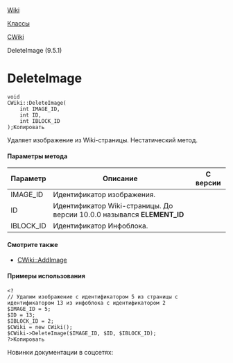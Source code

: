 [Wiki](/api_help/wiki/index.php)

[Классы](/api_help/wiki/classes/index.php)

[CWiki](/api_help/wiki/classes/cwiki/index.php)

DeleteImage (9.5.1)

DeleteImage
===========

```
void
CWiki::DeleteImage(
	int IMAGE_ID,
	int ID,
	int IBLOCK_ID
);Копировать
```

Удаляет изображение из Wiki-страницы. Нестатический метод.

#### Параметры метода

| Параметр | Описание | С версии |
| --- | --- | --- |
| IMAGE\_ID | Идентификатор изображения. |  |
| ID | Идентификатор Wiki-страницы. До версии 10.0.0 назывался **ELEMENT\_ID** |  |
| IBLOCK\_ID | Идентификатор Инфоблока. |  |

#### Смотрите также

* [CWiki::AddImage](/api_help/wiki/classes/cwiki/AddImage.php)

#### Примеры использования

```
<?
// Удалим изображение с идентификатором 5 из страницы с идентификатором 13 из инфоблока с идентификатором 2
$IMAGE_ID = 5;
$ID = 13;
$IBLOCK_ID = 2;
$CWiki = new CWiki();
$CWiki->DeleteImage($IMAGE_ID, $ID, $IBLOCK_ID);
?>Копировать
```

Новинки документации в соцсетях: